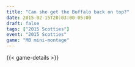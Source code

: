 ```yaml
---
title: "Can she get the Buffalo back on top?"
date: 2015-02-15T20:03:00-05:00
draft: false
tags: ["2015 Scotties"]
event: "2015 Scotties"
game: "MB mini-montage"
---
```

{{< game-details >}}
<!--more--> 